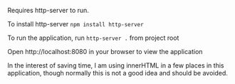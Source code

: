 Requires http-server to run.

To install http-server
`npm install http-server`

To run the application, run `http-server .` from project root

Open http://localhost:8080 in your browser to view the application

In the interest of saving time, I am using innerHTML in a few places in this application, though normally this is not a good idea and should be avoided.